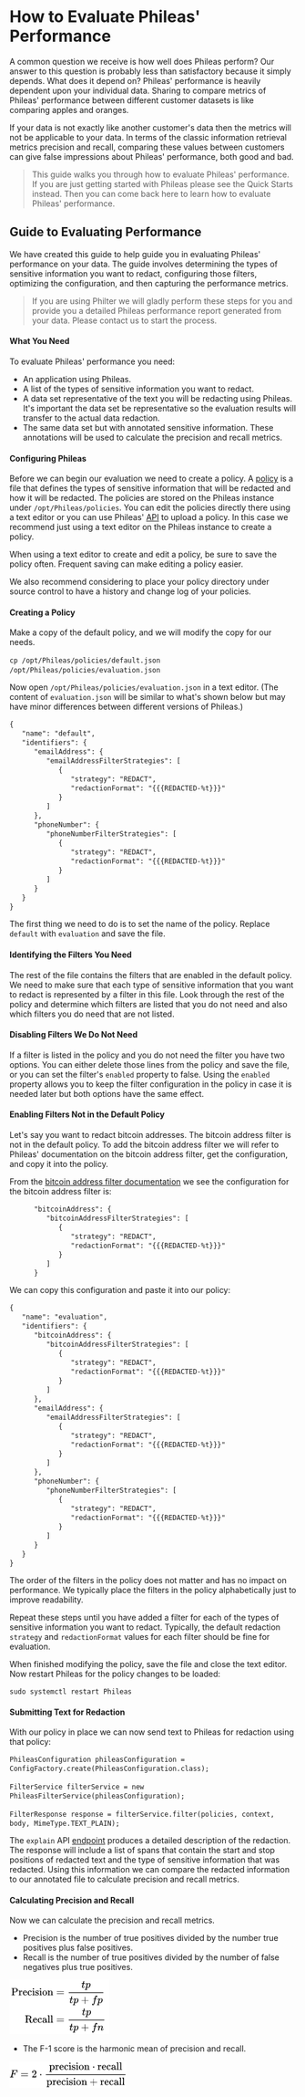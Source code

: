 # How to Evaluate Phileas' Performance

A common question we receive is how well does Phileas perform? Our answer to this question is probably less than satisfactory because it simply depends. What does it depend on? Phileas' performance is heavily dependent upon your individual data. Sharing to compare metrics of Phileas' performance between different customer datasets is like comparing apples and oranges.

If your data is not exactly like another customer's data then the metrics will not be applicable to your data. In terms of the classic information retrieval metrics precision and recall, comparing these values between customers can give false impressions about Phileas' performance, both good and bad.

> This guide walks you through how to evaluate Phileas' performance. If you are just getting started with Phileas please see the Quick Starts instead. Then you can come back here to learn how to evaluate Phileas' performance.

## Guide to Evaluating Performance

We have created this guide to help guide you in evaluating Phileas' performance on your data. The guide involves determining the types of sensitive information you want to redact, configuring those filters, optimizing the configuration, and then capturing the performance metrics.

> If you are using Philter we will gladly perform these steps for you and provide you a detailed Phileas performance report generated from your data. Please contact us to start the process.

#### What You Need

To evaluate Phileas' performance you need:

* An application using Phileas.
* A list of the types of sensitive information you want to redact.
* A data set representative of the text you will be redacting using Phileas. It's important the data set be representative so the evaluation results will transfer to the actual data redaction.
* The same data set but with annotated sensitive information. These annotations will be used to calculate the precision and recall metrics.

#### Configuring Phileas

Before we can begin our evaluation we need to create a policy. A [policy](policies_README.md) is a file that defines the types of sensitive information that will be redacted and how it will be redacted. The policies are stored on the Phileas instance under `/opt/Phileas/policies`. You can edit the policies directly there using a text editor or you can use Phileas' [API](policies-api.md) to upload a policy. In this case we recommend just using a text editor on the Phileas instance to create a policy.

When using a text editor to create and edit a policy, be sure to save the policy often. Frequent saving can make editing a policy easier.

We also recommend considering to place your policy directory under source control to have a history and change log of your policies.

#### Creating a Policy

Make a copy of the default policy, and we will modify the copy for our needs.

`cp /opt/Phileas/policies/default.json /opt/Phileas/policies/evaluation.json`

Now open `/opt/Phileas/policies/evaluation.json` in a text editor. (The content of `evaluation.json` will be similar to what's shown below but may have minor differences between different versions of Phileas.)

```
{
   "name": "default",
   "identifiers": {
      "emailAddress": {
         "emailAddressFilterStrategies": [
            {
               "strategy": "REDACT",
               "redactionFormat": "{{{REDACTED-%t}}}"
            }
         ]
      },
      "phoneNumber": {
         "phoneNumberFilterStrategies": [
            {
               "strategy": "REDACT",
               "redactionFormat": "{{{REDACTED-%t}}}"
            }
         ]
      }
   }
}
```

The first thing we need to do is to set the name of the policy. Replace `default` with `evaluation` and save the file.

#### Identifying the Filters You Need

The rest of the file contains the filters that are enabled in the default policy. We need to make sure that each type of sensitive information that you want to redact is represented by a filter in this file. Look through the rest of the policy and determine which filters are listed that you do not need and also which filters you do need that are not listed.

#### Disabling Filters We Do Not Need

If a filter is listed in the policy and you do not need the filter you have two options. You can either delete those lines from the policy and save the file, or you can set the filter's `enabled` property to false. Using the `enabled` property allows you to keep the filter configuration in the policy in case it is needed later but both options have the same effect.

#### Enabling Filters Not in the Default Policy

Let's say you want to redact bitcoin addresses. The bitcoin address filter is not in the default policy. To add the bitcoin address filter we will refer to Phileas' documentation on the bitcoin address filter, get the configuration, and copy it into the policy.

From the [bitcoin address filter documentation](bitcoin-addresses.md) we see the configuration for the bitcoin address filter is:

```
      "bitcoinAddress": {
         "bitcoinAddressFilterStrategies": [
            {
               "strategy": "REDACT",
               "redactionFormat": "{{{REDACTED-%t}}}"
            }
         ]
      }
```

We can copy this configuration and paste it into our policy:

```
{
   "name": "evaluation",
   "identifiers": {
      "bitcoinAddress": {
         "bitcoinAddressFilterStrategies": [
            {
               "strategy": "REDACT",
               "redactionFormat": "{{{REDACTED-%t}}}"
            }
         ]
      },
      "emailAddress": {
         "emailAddressFilterStrategies": [
            {
               "strategy": "REDACT",
               "redactionFormat": "{{{REDACTED-%t}}}"
            }
         ]
      },
      "phoneNumber": {
         "phoneNumberFilterStrategies": [
            {
               "strategy": "REDACT",
               "redactionFormat": "{{{REDACTED-%t}}}"
            }
         ]
      }
   }
}
```

The order of the filters in the policy does not matter and has no impact on performance. We typically place the filters in the policy alphabetically just to improve readability.

Repeat these steps until you have added a filter for each of the types of sensitive information you want to redact. Typically, the default redaction `strategy` and `redactionFormat` values for each filter should be fine for evaluation.

When finished modifying the policy, save the file and close the text editor. Now restart Phileas for the policy changes to be loaded:

```
sudo systemctl restart Phileas
```

#### Submitting Text for Redaction

With our policy in place we can now send text to Phileas for redaction using that policy:

```
PhileasConfiguration phileasConfiguration = ConfigFactory.create(PhileasConfiguration.class);

FilterService filterService = new PhileasFilterService(phileasConfiguration);

FilterResponse response = filterService.filter(policies, context, body, MimeType.TEXT_PLAIN);
```

The `explain` API [endpoint](filtering-api.md#explain) produces a detailed description of the redaction. The response will include a list of spans that contain the start and stop positions of redacted text and the type of sensitive information that was redacted. Using this information we can compare the redacted information to our annotated file to calculate precision and recall metrics.

#### Calculating Precision and Recall

Now we can calculate the precision and recall metrics.

* Precision is the number of true positives divided by the number true positives plus false positives.
* Recall is the number of true positives divided by the number of false negatives plus true positives.

![Calculating the precision and recall](Images/precision.png)

* The F-1 score is the harmonic mean of precision and recall.

![Calculating the F-1 score](Images/f1.png)
